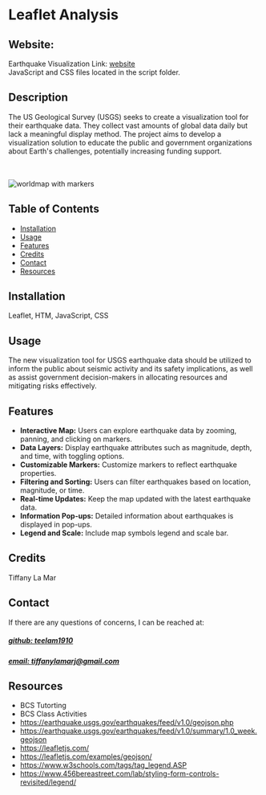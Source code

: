 # Leaflet Analysis


## Website: 
Earthquake Visualization Link: [website](https://teelam1910.github.io/leaflet-analysis/)<br>
JavaScript and CSS files located in the script folder.

## Description
The US Geological Survey (USGS) seeks to create a visualization tool for their earthquake data. They collect vast amounts of global data daily but lack a meaningful display method. The project aims to develop a visualization solution to educate the public and government organizations about Earth's challenges, potentially increasing funding support. <br><br><br>


![worldmap with markers](https://github.com/teelam1910/leaflet-analysis/assets/132629216/90c34056-3d9b-49a3-8555-8508eff173c9)


## Table of Contents
- [Installation](#installation)
- [Usage](#usage)
- [Features](#features)
- [Credits](#credits)
- [Contact](#contact)
- [Resources](#resources)

## Installation
Leaflet, HTM, JavaScript, CSS

## Usage
The new visualization tool for USGS earthquake data should be utilized to inform the public about seismic activity and its safety implications, as well as assist government decision-makers in allocating resources and mitigating risks effectively.


## Features
- **Interactive Map:** Users can explore earthquake data by zooming, panning, and clicking on markers.
- **Data Layers:** Display earthquake attributes such as magnitude, depth, and time, with toggling options.
- **Customizable Markers:** Customize markers to reflect earthquake properties.
- **Filtering and Sorting:** Users can filter earthquakes based on location, magnitude, or time.
- **Real-time Updates:** Keep the map updated with the latest earthquake data.
- **Information Pop-ups:** Detailed information about earthquakes is displayed in pop-ups.
- **Legend and Scale:** Include map symbols legend and scale bar.

  

## Credits
Tiffany La Mar

## Contact
If there are any questions of concerns, I can be reached at:
##### [github: teelam1910](https://github.com/teelam1910)
##### [email: tiffanylamarj@gmail.com](mailto:tiffanylamarj@gmail.com)





## Resources
- BCS Tutorting
- BCS Class Activities
- https://earthquake.usgs.gov/earthquakes/feed/v1.0/geojson.php
- https://earthquake.usgs.gov/earthquakes/feed/v1.0/summary/1.0_week.geojson
- https://leafletjs.com/
- https://leafletjs.com/examples/geojson/
- https://www.w3schools.com/tags/tag_legend.ASP
- https://www.456bereastreet.com/lab/styling-form-controls-revisited/legend/
